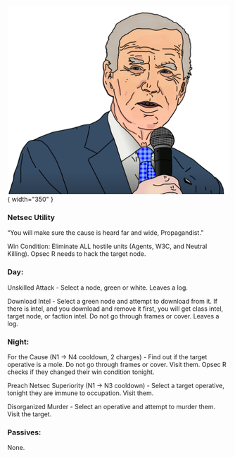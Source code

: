 ![propagandist.png](Images/propagandist.png){ width="350" }

### **Netsec Utility**

“You will make sure the cause is heard far and wide, Propagandist.”

Win Condition: Eliminate ALL hostile units (Agents, W3C, and Neutral Killing). Opsec R needs to hack the target node.

### **Day:**

Unskilled Attack - Select a node, green or white. Leaves a log.

Download Intel - Select a green node and attempt to download from it. If there is intel, and you download and remove it first, you will get class intel, target node, or faction intel. Do not go through frames or cover. Leaves a log.

### **Night:**

For the Cause (N1 -> N4 cooldown, 2 charges) - Find out if the target operative is a mole. Do not go through frames or cover. Visit them. Opsec R checks if they changed their win condition tonight.

Preach Netsec Superiority (N1 -> N3 cooldown) - Select a target operative, tonight they are immune to occupation. Visit them.

Disorganized Murder - Select an operative and attempt to murder them. Visit the target.

### **Passives:**

None.